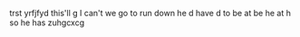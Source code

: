 trst yrfjfyd this'll g I can't we go to run down he d have d to be at be he at h so he has zuhgcxcg
